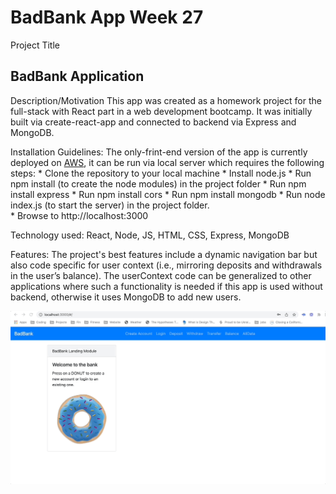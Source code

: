 # BadBank App Week 27

Project Title
##      BadBank Application

Description/Motivation
    This app was created as a homework project for the full-stack with React part in a web development bootcamp. It was initially built via create-react-app and connected to backend via Express and MongoDB.

Installation Guidelines: The only-frint-end version of the app is currently deployed on [AWS](http://bankappukraine.s3-website-us-west-1.amazonaws.com/), it can be run via local server which requires the following steps: 
       * Clone the repository to your local machine
       * Install node.js
       * Run npm install (to create the node modules) in the project folder
            * Run npm install express
            * Run npm install cors
            * Run npm install mongodb
        * Run node index.js (to start the server) in the project folder.  
        * Browse to http://localhost:3000

Technology used: 
     React, Node, JS, HTML, CSS, Express, MongoDB 
     
Features: 
    The project's best features include a dynamic navigation bar but also code specific for user context (i.e., mirroring deposits and withdrawals in the user’s balance). The userContext code can be generalized to other applications where such a functionality is needed if this app is used without backend, otherwise it uses MongoDB to add new users.

![ReadMEVideo](https://github.com/veraphipps01/BadBank27/blob/main/Badbank.gif)
